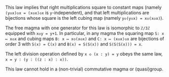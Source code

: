 This law implies that right multiplications square to constant maps (namely `(y◇x)◇x = (x◇x)◇x` is `y`-independent), and that left multiplications are bijections whose square is the left cubing map (namely `y◇(y◇x) = x◇(x◇x)`).

The free magma with one generator for this law is isomorphic to `ℤ/3ℤ` equipped with `x◇y = y+1`.  In particular, in any magma the squaring map `S: x ↦ x◇x` and cubing maps `B: x ↦ x◇(x◇x)` and `C: x ↦ (x◇x)◇x` are bijections of order 3 with `S(x) = C(x)` and `B(x) = S(S(x))` and `S(S(S(x))) = x`.

The left division operation defined by `x ◇ (x : y) = y` obeys the same law, `x = y : (y : ((z : x) : x))`.

This law cannot hold in a (non-trivial) commutative magma or (quasi)group.
